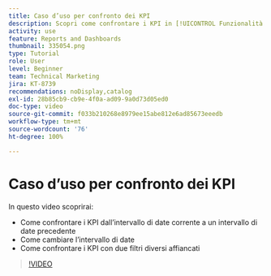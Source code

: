 ```yaml
---
title: Caso d’uso per confronto dei KPI
description: Scopri come confrontare i KPI in [!UICONTROL Funzionalità di analisi avanzate] dall’intervallo di date corrente fino a un intervallo di date precedente e come confrontare i KPI con due filtri diversi.
activity: use
feature: Reports and Dashboards
thumbnail: 335054.png
type: Tutorial
role: User
level: Beginner
team: Technical Marketing
jira: KT-8739
recommendations: noDisplay,catalog
exl-id: 28b85cb9-cb9e-4f0a-ad09-9a0d73d05ed0
doc-type: video
source-git-commit: f033b210268e8979ee15abe812e6ad85673eeedb
workflow-type: tm+mt
source-wordcount: '76'
ht-degree: 100%

---
```


# Caso d’uso per confronto dei KPI

In questo video scoprirai:

* Come confrontare i KPI dall’intervallo di date corrente a un intervallo di date precedente
* Come cambiare l’intervallo di date
* Come confrontare i KPI con due filtri diversi affiancati

>[!VIDEO](https://video.tv.adobe.com/v/335054/?quality=12&learn=on)
